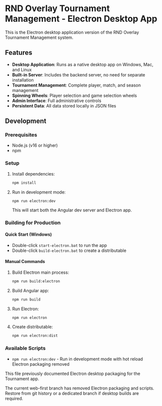 # RND Overlay Tournament Management - Electron Desktop App

This is the Electron desktop application version of the RND Overlay Tournament Management system.

## Features

- **Desktop Application**: Runs as a native desktop app on Windows, Mac, and Linux
- **Built-in Server**: Includes the backend server, no need for separate installation
- **Tournament Management**: Complete player, match, and season management
- **Spinning Wheels**: Player selection and game selection wheels
- **Admin Interface**: Full administrative controls
- **Persistent Data**: All data stored locally in JSON files

## Development

### Prerequisites
- Node.js (v16 or higher)
- npm

### Setup
1. Install dependencies:
   ```bash
   npm install
   ```

2. Run in development mode:
   ```bash
   npm run electron:dev
   ```
   This will start both the Angular dev server and Electron app.

### Building for Production

#### Quick Start (Windows)
- Double-click `start-electron.bat` to run the app
- Double-click `build-electron.bat` to create a distributable

#### Manual Commands
1. Build Electron main process:
   ```bash
   npm run build:electron
   ```

2. Build Angular app:
   ```bash
   npm run build
   ```

3. Run Electron:
   ```bash
   npm run electron
   ```

4. Create distributable:
   ```bash
   npm run electron:dist
   ```

### Available Scripts

- `npm run electron:dev` - Run in development mode with hot reload
Electron packaging removed

This file previously documented Electron desktop packaging for the Tournament app.

The current web-first branch has removed Electron packaging and scripts. Restore from git history or a dedicated branch if desktop builds are required.


